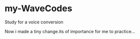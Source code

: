 # my-WaveCodes
Study for a voice conversion

Now i made a tiny change.its of importance for me to practice...
